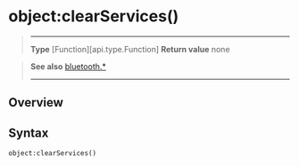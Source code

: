 # object:clearServices()

> --------------------- ------------------------------------------------------------------------------------------
> __Type__              [Function][api.type.Function]
> __Return value__      none


> __See also__          [bluetooth.*](/plugin/bluetooth.md)
> --------------------- ------------------------------------------------------------------------------------------

## Overview

## Syntax

	object:clearServices()
